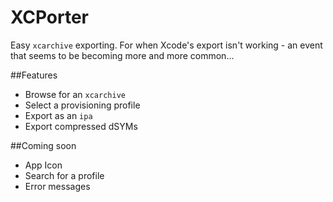 # XCPorter
Easy `xcarchive` exporting. For when Xcode's export isn't working - an event that seems to be becoming more and more common...

##Features
- Browse for an `xcarchive`
- Select a provisioning profile
- Export as an `ipa`
- Export compressed dSYMs

##Coming soon
- App Icon
- Search for a profile
- Error messages
